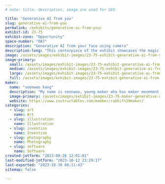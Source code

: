 ```yaml
---
# note: title, description, image are used for SEO

title: "Generative AI from you"
slug: generative-ai-from-you
permalink: /exhibits/generative-ai-from-you/
exhibit-id: 23-75
exhibit-zone: "Opportunity"
space-number: "OA7"
description: "Generative AI from your face using camera"
description-long: "This centerpiece of the exhibit showcases the magic of AI in action. A large, high-resolution screen displays real-time generative transformations of visitors' faces. Using the data captured earlier, the AI algorithm morphs and blends features, creating unique and mesmerizing visual amalgamations. Visitors watch as their expressions evolve into entirely new personas, highlighting the AI's ability to create something novel yet familiar."
image: /assets/images/exhibit-images/23-75-exhibit-generative-ai-from-you-kaebceo-large.PNG
image-primary: 
  small: /assets/images/exhibit-images/23-75-exhibit-generative-ai-from-you-kaebceo-small.PNG
  medium: /assets/images/exhibit-images/23-75-exhibit-generative-ai-from-you-kaebceo-medium.PNG
  large: /assets/images/exhibit-images/23-75-exhibit-generative-ai-from-you-kaebceo-large.PNG
  full: /assets/images/exhibit-images/23-75-exhibit-generative-ai-from-you-kaebceo-full.PNG
maker: 
  name: "seonwoo kang"
  description: "My name is seonwoo, young maker who has maker movement and fair experience from 2014. I participated in the first maker fair in 2014 with my work with my parents. I live in Seoul, South Korea and I enjoy making something such as Toy, Game by using Design tools, 3D printer, soldering, Arduino, App inventor coding etc. When I make something, I use 3D printer, lazer cut machine, CAD tools like Autocad, Tinkercad, 123D and Arduino. Also, I like to create contents by using Photoshop, Clip studio."
  image-primary: /assets/images/exhibit-images/23-75-maker-generative-ai-from-you-kakaotalk-20230826-112326567-01-medium.jpg
  website: https://www.instructables.com/member/rabbit%20maker/
categories: 
  - slug: art
    name: Art
  - slug: illustration
    name: Illustration
  - slug: invention
    name: Invention
  - slug: photography
    name: Photography
  - slug: software
    name: Software
created-jotform: "2023-08-26 12:01:01"
last-modified-jotform: "2023-10-12 23:29:17"
last-exported: "2023-10-30 08:11:43"
sitemap: false

---
```

